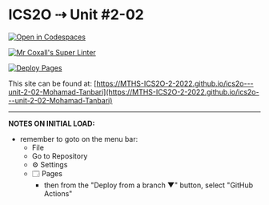 # ICS2O ⇢ Unit #2-02

[![Open in Codespaces](https://classroom.github.com/assets/launch-codespace-f4981d0f882b2a3f0472912d15f9806d57e124e0fc890972558857b51b24a6f9.svg)](https://classroom.github.com/open-in-codespaces?assignment_repo_id=10413248)

[![Mr Coxall's Super Linter](https://github.com/MTHS-ICS2O-2-2022/ics2o---unit-2-02-Mohamad-Tanbari/workflows/Mr%20Coxall's%20Super%20Linter/badge.svg)](https://github.com/MTHS-ICS2O-2-2022/ics2o---unit-2-02-Mohamad-Tanbari/actions)

[![Deploy Pages](https://github.com/MTHS-ICS2O-2-2022/ics2o---unit-2-02-Mohamad-Tanbari/workflows/Deploy%20Pages/badge.svg)](https://github.com/MTHS-ICS2O-2-2022/ics2o---unit-2-02-Mohamad-Tanbari/actions)

This site can be found at: [https://MTHS-ICS2O-2-2022.github.io/ics2o---unit-2-02-Mohamad-Tanbari](https://MTHS-ICS2O-2-2022.github.io/ics2o---unit-2-02-Mohamad-Tanbari)

---

**NOTES ON INITIAL LOAD:**
- remember to goto on the menu bar:
  - File
  - Go to Repository
  - ⚙ Settings
  - 🗔 Pages
    - then from the "Deploy from a branch ▼" button, select "GitHub Actions"
